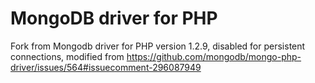 # MongoDB driver for PHP

Fork from Mongodb driver for PHP version 1.2.9, disabled for persistent connections, modified from https://github.com/mongodb/mongo-php-driver/issues/564#issuecomment-296087949


